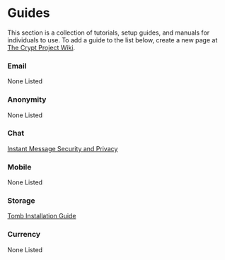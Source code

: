 # Guides

This section is a collection of tutorials, setup guides, and manuals for individuals to use.  To add a guide to the list below, create a new page at [The Crypt Project Wiki](https://wiki.crypto.is).

### Email

None Listed

### Anonymity

None Listed

### Chat

[Instant Message Security and Privacy](https://wiki.crypto.is/page/md/guides/instant-message-privacy-and-security.md)

### Mobile

None Listed

### Storage

[Tomb Installation Guide](https://wiki.crypto.is/page/md/guides/install-tomb.md)

### Currency

None Listed

